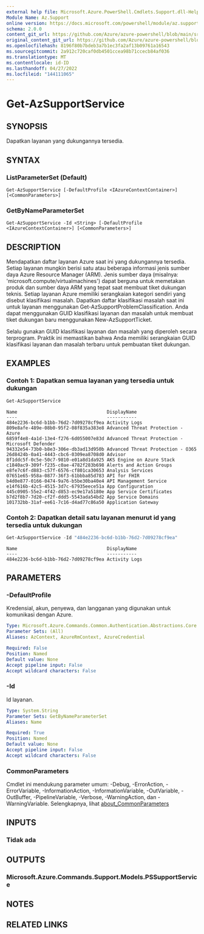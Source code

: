 ```yaml
---
external help file: Microsoft.Azure.PowerShell.Cmdlets.Support.dll-Help.xml
Module Name: Az.Support
online version: https://docs.microsoft.com/powershell/module/az.support/get-azsupportservice
schema: 2.0.0
content_git_url: https://github.com/Azure/azure-powershell/blob/main/src/Support/Support/help/Get-AzSupportService.md
original_content_git_url: https://github.com/Azure/azure-powershell/blob/main/src/Support/Support/help/Get-AzSupportService.md
ms.openlocfilehash: 8196f80b7bdeb3a7b1ec3fa2af13b09761a16543
ms.sourcegitcommit: 2a912c720caf0db4501ccea98b71ccecb84af036
ms.translationtype: MT
ms.contentlocale: id-ID
ms.lasthandoff: 04/27/2022
ms.locfileid: "144111065"
---
```

# Get-AzSupportService

## SYNOPSIS
Dapatkan layanan yang dukungannya tersedia. 

## SYNTAX

### ListParameterSet (Default)
```
Get-AzSupportService [-DefaultProfile <IAzureContextContainer>] [<CommonParameters>]
```

### GetByNameParameterSet
```
Get-AzSupportService -Id <String> [-DefaultProfile <IAzureContextContainer>] [<CommonParameters>]
```

## DESCRIPTION
Mendapatkan daftar layanan Azure saat ini yang dukungannya tersedia. Setiap layanan mungkin berisi satu atau beberapa informasi jenis sumber daya Azure Resource Manager (ARM). Jenis sumber daya (misalnya: 'microsoft.compute/virtualmachines') dapat berguna untuk memetakan produk dan sumber daya ARM yang tepat saat membuat tiket dukungan teknis. Setiap layanan Azure memiliki serangkaian kategori sendiri yang disebut klasifikasi masalah. Dapatkan daftar klasifikasi masalah saat ini untuk layanan menggunakan Get-AzSupportProblemClassification. Anda dapat menggunakan GUID klasifikasi layanan dan masalah untuk membuat tiket dukungan baru menggunakan New-AzSupportTicket.

Selalu gunakan GUID klasifikasi layanan dan masalah yang diperoleh secara terprogram. Praktik ini memastikan bahwa Anda memiliki serangkaian GUID klasifikasi layanan dan masalah terbaru untuk pembuatan tiket dukungan.

## EXAMPLES

### Contoh 1: Dapatkan semua layanan yang tersedia untuk dukungan
```powershell
Get-AzSupportService
```
```output
Name                                 DisplayName
----                                 -----------
484e2236-bc6d-b1bb-76d2-7d09278cf9ea Activity Logs
809e8afe-489e-08b0-95f2-08f835a383e8 Advanced Threat Protection - Azure
6859f4e8-4a1d-13e4-f276-6d055007e83d Advanced Threat Protection - Microsoft Defender
94332e54-73b0-b8e3-306e-db3ad13d950b Advanced Threat Protection - O365
26d8424b-0a41-4443-cbc6-0309ea8708d0 Advisor
8f1ddc5f-0c5e-50c7-9810-e01a8d1da925 AKS Engine on Azure Stack
c1840ac9-309f-f235-c0ae-4782f283b698 Alerts and Action Groups
e8fe7c6f-d883-c57f-6576-cf801ca30653 Analysis Services
07651e65-958a-0877-36f3-61bbba85d783 API for FHIR
b4d0e877-0166-0474-9a76-b5be30ba40e4 API Management Service
e14f616b-42c5-4515-3d7c-67935eece51a App Configuration
445c0905-55e2-4f42-d853-ec9e17a5180e App Service Certificates
b7d2f8b7-7d20-cf2f-ddd5-5543ada54bd2 App Service Domains
101732bb-31af-ee61-7c16-d4ad77c86a50 Application Gateway
```

### Contoh 2: Dapatkan detail satu layanan menurut id yang tersedia untuk dukungan
```powershell
Get-AzSupportService -Id "484e2236-bc6d-b1bb-76d2-7d09278cf9ea"
```
```output
Name                                 DisplayName
----                                 -----------
484e2236-bc6d-b1bb-76d2-7d09278cf9ea Activity Logs
```

## PARAMETERS

### -DefaultProfile
Kredensial, akun, penyewa, dan langganan yang digunakan untuk komunikasi dengan Azure.

```yaml
Type: Microsoft.Azure.Commands.Common.Authentication.Abstractions.Core.IAzureContextContainer
Parameter Sets: (All)
Aliases: AzContext, AzureRmContext, AzureCredential

Required: False
Position: Named
Default value: None
Accept pipeline input: False
Accept wildcard characters: False
```

### -Id
Id layanan.

```yaml
Type: System.String
Parameter Sets: GetByNameParameterSet
Aliases: Name

Required: True
Position: Named
Default value: None
Accept pipeline input: False
Accept wildcard characters: False
```

### CommonParameters
Cmdlet ini mendukung parameter umum: -Debug, -ErrorAction, -ErrorVariable, -InformationAction, -InformationVariable, -OutVariable, -OutBuffer, -PipelineVariable, -Verbose, -WarningAction, dan -WarningVariable. Selengkapnya, lihat [about_CommonParameters](http://go.microsoft.com/fwlink/?LinkID=113216)

## INPUTS

### Tidak ada

## OUTPUTS

### Microsoft.Azure.Commands.Support.Models.PSSupportService

## NOTES

## RELATED LINKS
